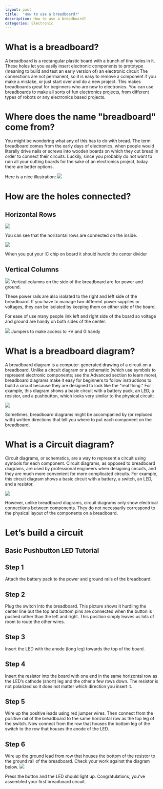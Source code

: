 ```yaml
---
layout: post
title:  "How to use a breadboard?"
description: How to use a breadboard? 
categories: Electronic
---
```




# What is a breadboard?
A breadboard is a rectangular plastic board with a bunch of tiny holes in it. These
holes let you easily insert electronic components to prototype (meaning to build
and test an early version of) an electronic circuit
The connections are not permanent, so it is easy to remove a component if you
make a mistake, or just start over and do a new project. This makes breadboards
great for beginners who are new to electronics. You can use breadboards to make
all sorts of fun electronics projects, from different types of robots or any
electronics based projects. 
# Where does the name &quot;breadboard&quot; come from?
You might be wondering what any of this has to do with bread. The
term breadboard comes from the early days of electronics, when people would
literally drive nails or screws into wooden boards on which they cut bread in order
to connect their circuits. Luckily, since you probably do not want to ruin all your
cutting boards for the sake of an electronics project, today there are better options.

Here is a nice illustration:
![]({{site.baseurl}}/images/ckt01.png)

# How are the holes connected?
## Horizontal Rows
![]({{site.baseurl}}/images/Electronic/2/02.png) 

You can see that the horizontal rows are connected on the inside.

![]({{site.baseurl}}/images/Electronic/2/03.png)

When you put your IC chip on board it should hurdle the center divider

## Vertical Columns
![]({{site.baseurl}}/images/Electronic/2/04.png)
Vertical columns on the side of the breadboard are for power and ground.

These power rails are also isolated to the right and left side of the breadboard. If you have to manage two different power supplies or voltages, they can be isolated by keeping them on either side of the board.

For ease of use many people link left and right side of the board so voltage and ground are handy on both sides of the center.

![]({{site.baseurl}}/images/Electronic/2/05.png)
Jumpers to make access to +V and G handy
 
# What is a breadboard diagram?
A breadboard diagram is a computer-generated drawing of a circuit on a breadboard. Unlike a circuit diagram or a schematic (which use symbols to represent electronic components; see the Advanced section to learn more), breadboard diagrams make it easy for beginners to follow instructions to build a circuit because they are designed to look like the "real thing." For example, this diagram  shows a basic circuit with a battery pack, an LED, a resistor, and a pushbutton, which looks very similar to the physical circuit:

![]({{site.baseurl}}/images/Electronic/2/06.PNG)


Sometimes,  breadboard diagrams might be accompanied by (or replaced with) written directions that tell you where to put each component on the breadboard. 

# What is a Circuit diagram?
Circuit diagrams, or schematics, are a way to represent a circuit using symbols for each component. Circuit diagrams, as opposed to breadboard diagrams, are used by professional engineers when designing circuits, and they are much more convenient for more complicated circuits. For example, this circuit diagram shows a basic circuit with a battery, a switch, an LED, and a resistor.

![]({{site.baseurl}}/images/Electronic/2/07.png)

However, unlike breadboard diagrams, circuit diagrams only show electrical connections between components. They do not necessarily correspond to the physical layout of the components on a breadboard. 


# Let’s build a circuit
## Basic Pushbutton LED Tutorial
## Step 1
Attach the battery pack to the power and ground rails of the breadboard.
## Step 2
Plug the switch into the breadboard. This picture shows it hurdling the center line but the top and bottom pins are connected when the button is pushed rather than the left and right. This position simply leaves us lots of room to route the other wires.
## Step 3
Insert the LED with the anode (long leg) towards the top of the board.
## Step 4
Insert the resistor into the board with one end in the same horizontal row as the LED’s cathode (short) leg and the other a few rows down. The resistor is not polarized so it does not matter which direction you insert it.
## Step 5
Wire up the positive leads using red jumper wires. Then connect from the positive rail of the breadboard to the same horizontal row as the top leg of the switch. Now connect from the row that houses the bottom leg of the switch to the row that houses the anode of the LED.
## Step 6
Wire up the ground lead from row that houses the bottom of the resistor to the ground rail of the breadboard. Check your work against the diagram below.
![]({{site.baseurl}}/images/Electronic/2/08.png)

Press the button and the LED should light up.  Congratulations, you've assembled your first breadboard circuit.
